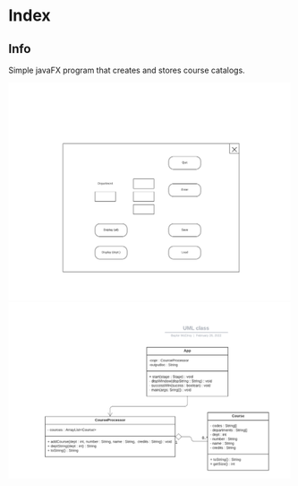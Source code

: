 # Index

## Info

Simple javaFX program that creates and stores course catalogs.

![](/docs/images/GUI.png)
![](/docs/images/UML.png)
